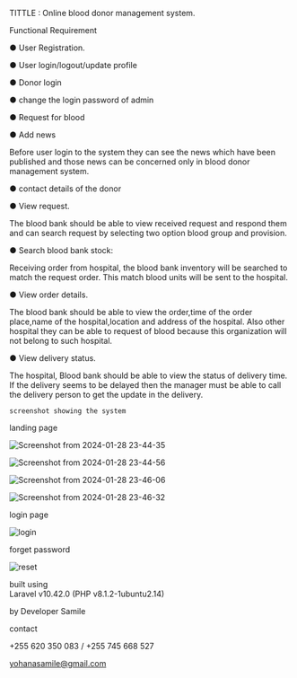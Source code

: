 

TITTLE : Online blood donor management system.


Functional Requirement

● User Registration.

● User login/logout/update profile

● Donor login

● change the login password of admin

● Request for blood

● Add news


Before user login to the system they can see the news which have been published and those news
can be concerned only in blood donor management system.

● contact details of the donor

● View request.


The blood bank should be able to view received request and respond them and can search request
by selecting two option blood group and provision.

● Search blood bank stock:

Receiving order from hospital, the blood bank inventory will be searched to match the request
order. This match blood units will be sent to the hospital.

● View order details.


The blood bank should be able to view the order,time of the order place,name of the
hospital,location and address of the hospital. Also other hospital they can be able to request of blood
because this organization will not belong to such hospital.

● View delivery status.


The hospital, Blood bank should be able to view the status of delivery time. If the delivery seems to
be delayed then the manager must be able to call the delivery person to get the update in the delivery.


    screenshot showing the system                 


landing page

![Screenshot from 2024-01-28 23-44-35](https://github.com/yohana-samile/Online-blood-donor-management-system/assets/99715781/49d157e4-c0af-43df-9b44-47b73218f79b)

![Screenshot from 2024-01-28 23-44-56](https://github.com/yohana-samile/Online-blood-donor-management-system/assets/99715781/88f89ff6-b09a-4335-9b84-324fd93defb7)

![Screenshot from 2024-01-28 23-46-06](https://github.com/yohana-samile/Online-blood-donor-management-system/assets/99715781/2f74fcca-0742-4075-b128-9835f634dd4c)

![Screenshot from 2024-01-28 23-46-32](https://github.com/yohana-samile/Online-blood-donor-management-system/assets/99715781/5d051521-2ed4-447a-83e6-b179c71d18fb)


login page

![login](https://github.com/yohana-samile/Online-blood-donor-management-system/assets/99715781/c3a17818-dec2-4ecb-b14b-f10602efc06d)


forget password

![reset](https://github.com/yohana-samile/Online-blood-donor-management-system/assets/99715781/0f842543-baa9-4e9b-b9d0-48ccd30e86f7)


built using     
Laravel v10.42.0 (PHP v8.1.2-1ubuntu2.14)


by 
Developer Samile


contact 

+255 620 350 083 / +255 745 668 527

yohanasamile@gmail.com

